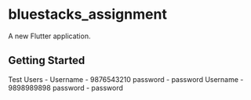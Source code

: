 # bluestacks_assignment

A new Flutter application.

## Getting Started

Test Users -
Username - 9876543210 password - password
Username - 9898989898 password - password
